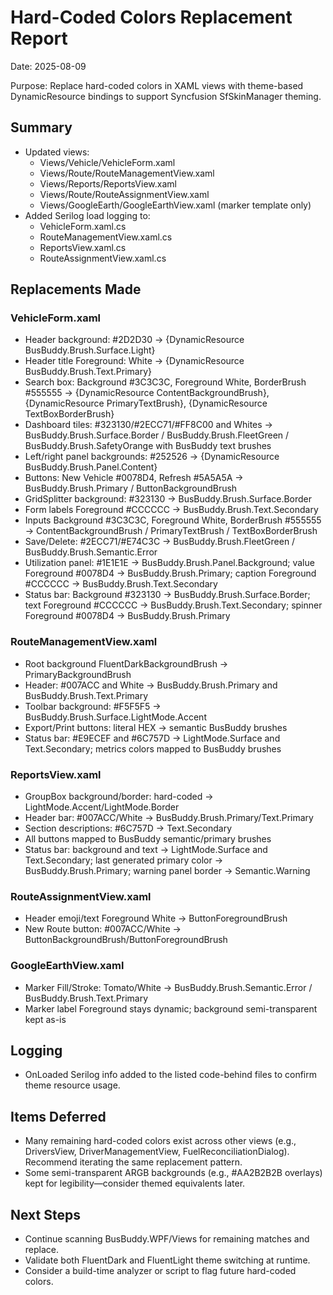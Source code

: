 # Hard-Coded Colors Replacement Report

Date: 2025-08-09

Purpose: Replace hard-coded colors in XAML views with theme-based DynamicResource bindings to support Syncfusion SfSkinManager theming.

## Summary

- Updated views: 
  - Views/Vehicle/VehicleForm.xaml
  - Views/Route/RouteManagementView.xaml
  - Views/Reports/ReportsView.xaml
  - Views/Route/RouteAssignmentView.xaml
  - Views/GoogleEarth/GoogleEarthView.xaml (marker template only)
- Added Serilog load logging to:
  - VehicleForm.xaml.cs
  - RouteManagementView.xaml.cs
  - ReportsView.xaml.cs
  - RouteAssignmentView.xaml.cs

## Replacements Made

### VehicleForm.xaml
- Header background: #2D2D30 → {DynamicResource BusBuddy.Brush.Surface.Light}
- Header title Foreground: White → {DynamicResource BusBuddy.Brush.Text.Primary}
- Search box: Background #3C3C3C, Foreground White, BorderBrush #555555 → {DynamicResource ContentBackgroundBrush}, {DynamicResource PrimaryTextBrush}, {DynamicResource TextBoxBorderBrush}
- Dashboard tiles: #323130/#2ECC71/#FF8C00 and Whites → BusBuddy.Brush.Surface.Border / BusBuddy.Brush.FleetGreen / BusBuddy.Brush.SafetyOrange with BusBuddy text brushes
- Left/right panel backgrounds: #252526 → {DynamicResource BusBuddy.Brush.Panel.Content}
- Buttons: New Vehicle #0078D4, Refresh #5A5A5A → BusBuddy.Brush.Primary / ButtonBackgroundBrush
- GridSplitter background: #323130 → BusBuddy.Brush.Surface.Border
- Form labels Foreground #CCCCCC → BusBuddy.Brush.Text.Secondary
- Inputs Background #3C3C3C, Foreground White, BorderBrush #555555 → ContentBackgroundBrush / PrimaryTextBrush / TextBoxBorderBrush
- Save/Delete: #2ECC71/#E74C3C → BusBuddy.Brush.FleetGreen / BusBuddy.Brush.Semantic.Error
- Utilization panel: #1E1E1E → BusBuddy.Brush.Panel.Background; value Foreground #0078D4 → BusBuddy.Brush.Primary; caption Foreground #CCCCCC → BusBuddy.Brush.Text.Secondary
- Status bar: Background #323130 → BusBuddy.Brush.Surface.Border; text Foreground #CCCCCC → BusBuddy.Brush.Text.Secondary; spinner Foreground #0078D4 → BusBuddy.Brush.Primary

### RouteManagementView.xaml
- Root background FluentDarkBackgroundBrush → PrimaryBackgroundBrush
- Header: #007ACC and White → BusBuddy.Brush.Primary and BusBuddy.Brush.Text.Primary
- Toolbar background: #F5F5F5 → BusBuddy.Brush.Surface.LightMode.Accent
- Export/Print buttons: literal HEX → semantic BusBuddy brushes
- Status bar: #E9ECEF and #6C757D → LightMode.Surface and Text.Secondary; metrics colors mapped to BusBuddy brushes

### ReportsView.xaml
- GroupBox background/border: hard-coded → LightMode.Accent/LightMode.Border
- Header bar: #007ACC/White → BusBuddy.Brush.Primary/Text.Primary
- Section descriptions: #6C757D → Text.Secondary
- All buttons mapped to BusBuddy semantic/primary brushes
- Status bar: background and text → LightMode.Surface and Text.Secondary; last generated primary color → BusBuddy.Brush.Primary; warning panel border → Semantic.Warning

### RouteAssignmentView.xaml
- Header emoji/text Foreground White → ButtonForegroundBrush
- New Route button: #007ACC/White → ButtonBackgroundBrush/ButtonForegroundBrush

### GoogleEarthView.xaml
- Marker Fill/Stroke: Tomato/White → BusBuddy.Brush.Semantic.Error / BusBuddy.Brush.Text.Primary
- Marker label Foreground stays dynamic; background semi-transparent kept as-is

## Logging
- OnLoaded Serilog info added to the listed code-behind files to confirm theme resource usage.

## Items Deferred
- Many remaining hard-coded colors exist across other views (e.g., DriversView, DriverManagementView, FuelReconciliationDialog). Recommend iterating the same replacement pattern.
- Some semi-transparent ARGB backgrounds (e.g., #AA2B2B2B overlays) kept for legibility—consider themed equivalents later.

## Next Steps
- Continue scanning BusBuddy.WPF/Views for remaining matches and replace.
- Validate both FluentDark and FluentLight theme switching at runtime.
- Consider a build-time analyzer or script to flag future hard-coded colors.

